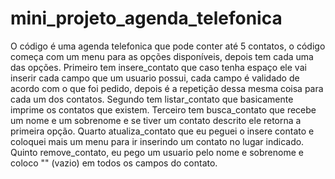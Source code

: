# mini_projeto_agenda_telefonica

O código é uma agenda telefonica que pode conter até 5 contatos, o código começa com um menu para as opções disponíveis, depois tem cada uma das opções. Primeiro tem insere_contato que caso tenha espaço ele vai inserir cada campo que um usuario possui, cada campo é validado de acordo com o que foi pedido, depois é a repetição dessa mesma coisa para cada um dos contatos. Segundo tem listar_contato que basicamente imprime os contatos que existem. Terceiro tem busca_contato que recebe um nome e um sobrenome e se tiver um contato descrito ele retorna a primeira opção. Quarto atualiza_contato que eu peguei o insere contato e coloquei mais um menu para ir inserindo um contato no lugar indicado. Quinto remove_contato, eu pego um usuario pelo nome e sobrenome e coloco "" (vazio) em todos os campos do contato.

